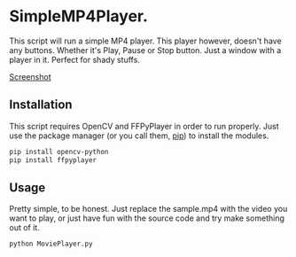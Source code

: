 # SimpleMP4Player.

This script will run a simple MP4 player. This player however, doesn't have any buttons. Whether it's Play, Pause or Stop button. Just a window with a player in it. Perfect for shady stuffs.

[Screenshot](https://fallencdn.xyz/u/djlp3cbw.png)

## Installation

This script requires OpenCV and FFPyPlayer in order to run properly. Just use the package manager (or you call them, [pip](https://pip.pypa.io/en/stable/)) to install the modules.

```bash
pip install opencv-python
pip install ffpyplayer
```

## Usage
Pretty simple, to be honest. Just replace the sample.mp4 with the video you want to play, or just have fun with the source code and try make something out of it.
```python
python MoviePlayer.py
```
